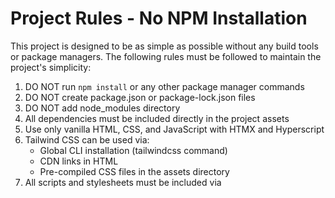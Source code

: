 # Project Rules - No NPM Installation

This project is designed to be as simple as possible without any build tools or package managers.
The following rules must be followed to maintain the project's simplicity:

1. DO NOT run `npm install` or any other package manager commands
2. DO NOT create package.json or package-lock.json files
3. DO NOT add node_modules directory
4. All dependencies must be included directly in the project assets
5. Use only vanilla HTML, CSS, and JavaScript with HTMX and Hyperscript
6. Tailwind CSS can be used via:
   - Global CLI installation (tailwindcss command)
   - CDN links in HTML
   - Pre-compiled CSS files in the assets directory
7. All scripts and stylesheets must be included via <script> and <link> tags

## Reasoning

This project follows the "Vanilla First" approach:
- No build step required for development
- No dependencies to manage through package managers
- Faster loading times
- Easier to understand and maintain
- Works without Node.js or any build tools
- Can be deployed by simply copying files to a web server

## What to do instead of npm

1. For CSS libraries like Tailwind:
   - Use global CLI installation (as in this project)
   - Use CDN links in HTML
   - Include pre-compiled CSS files in the assets directory

2. For JavaScript libraries like HTMX and Hyperscript:
   - Download the minified JS files and include them in the assets/js directory
   - Use CDN links in HTML

3. For any additional functionality:
   - Write vanilla JavaScript
   - Include small utility scripts directly in the project

## Global Dependencies

The following tools are expected to be installed globally:
- Python 3 (for development server)
- Tailwind CSS CLI (for CSS compilation)